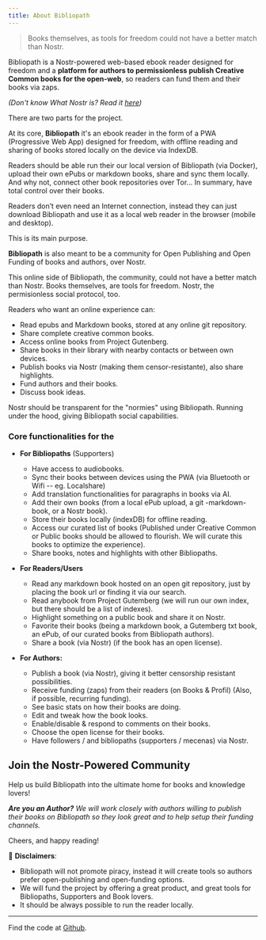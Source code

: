 ```yaml
---
title: About Bibliopath
---
```


> Books themselves, as tools for freedom could not have a better match than Nostr.

Bibliopath is a Nostr-powered web-based ebook reader designed
for freedom and a **platform for authors to permissionless publish Creative Common books for the open-web**,
so readers can fund them and their books via zaps.

_(Don't know What Nostr is? Read it [here](https://nostr.how/pt/what-is-nostr))_

There are two parts for the project.

At its core, **Bibliopath** it's an ebook reader in the form of a PWA (Progressive Web App) designed for freedom, with offline reading and sharing of books stored locally on the device via IndexDB.

Readers should be able run their our local version of Bibliopath (via Docker), upload their own ePubs or markdown books, share and sync them locally. And why not, connect other book repositories over Tor... In summary, have total control over their books.

Readers don’t even need an Internet connection, instead they can just download Bibliopath and use it as a local web reader in the browser (mobile and desktop).

This is its main purpose.

**Bibliopath** is also meant to be a community for Open Publishing and Open Funding of books and authors, over Nostr.

This online side of Bibliopath, the community, could not have a better match than Nostr.
Books themselves, are tools for freedom. Nostr, the permisionless social protocol, too.

Readers who want an online experience can:

- Read epubs and Markdown books, stored at any online git repository.
- Share complete creative common books.
- Access online books from Project Gutenberg.
- Share books in their library with nearby contacts or between own devices.
- Publish books via Nostr (making them censor-resistante), also share highlights.
- Fund authors and their books.
- Discuss book ideas.

Nostr should be transparent for the "normies" using Bibliopath. Running under the hood, giving Bibliopath social capabilities.

### Core functionalities for the

- **For Bibliopaths** (Supporters)
  - Have access to audiobooks.
  - Sync their books between devices using the PWA (via Bluetooth or Wifi -- eg. Localshare)
  - Add translation functionalities for paragraphs in books via AI.
  - Add their own books (from a local ePub upload, a git -markdown- book, or a Nostr book).
  - Store their books locally (indexDB) for offline reading.
  - Access our curated list of books (Published under Creative Common or Public books should be allowed to flourish. We will curate this books to optimize the experience).
  - Share books, notes and highlights with other Bibliopaths.

- **For Readers/Users**
  - Read any markdown book hosted on an open git repository, just by placing the book url or finding it via our search.
  - Read anybook from Project Gutemberg (we will run our own index, but there should be a list of indexes).
  - Highlight something on a public book and share it on Nostr.
  - Favorite their books (being a markdown book, a Gutemberg txt book, an ePub, of our curated books from Bibliopath authors).
  - Share a book (via Nostr) (if the book has an open license).

- **For Authors:**
  - Publish a book (via Nostr), giving it better censorship resistant possibilities.
  - Receive funding (zaps) from their readers (on Books & Profil) (Also, if possible, recurring funding).
  - See basic stats on how their books are doing.
  - Edit and tweak how the book looks.
  - Enable/disable & respond to comments on their books.
  - Choose the open license for their books.
  - Have followers / and bibliopaths (supporters / mecenas) via Nostr.

## Join the Nostr-Powered Community

Help us build Bibliopath into the ultimate home for books and knowledge lovers!

_**Are you an Author?** We will work closely with authors willing to publish their books on Bibliopath so they look great and to help setup their funding channels._

Cheers, and happy reading!

🚨 **Disclaimers**:

- Bibliopath will not promote piracy, instead it will create tools so authors prefer open-publishing and open-funding options.
- We will fund the project by offering a great product, and great tools for Bibliopaths, Supporters and Book lovers.
- It should be always possible to run the reader locally.

---

Find the code at [Github](https://github.com/minimo-io/bibliopath).
